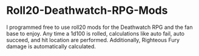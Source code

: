 # Roll20-Deathwatch-RPG-Mods
I programmed free to use roll20 mods for the Deathwatch RPG and the fan base to enjoy. Any time a 1d100 is rolled, calculations like auto fail, auto succeed, and hit location are performed. Additionally, Righteous Fury damage is automatically calculated.
